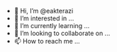 - 👋 Hi, I’m @eakterazi
- 👀 I’m interested in ...
- 🌱 I’m currently learning ...
- 💞️ I’m looking to collaborate on ...
- 📫 How to reach me ...

<!---
eakterazi/eakterazi is a ✨ special ✨ repository because its `README.md` (this file) appears on your GitHub profile.
You can click the Preview link to take a look at your changes.
--->
